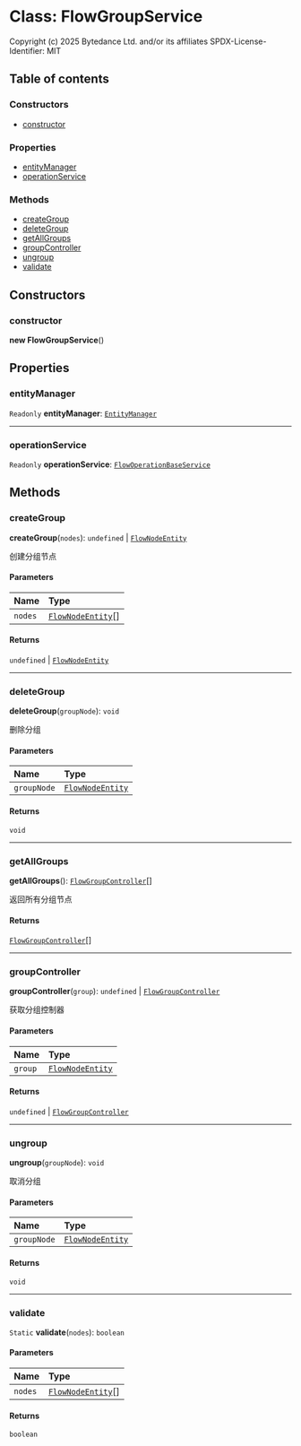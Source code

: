 # Class: FlowGroupService

Copyright (c) 2025 Bytedance Ltd. and/or its affiliates
SPDX-License-Identifier: MIT

## Table of contents

### Constructors

* [constructor](/en/auto-docs/free-layout-editor/classes/FlowGroupService.md#constructor)

### Properties

* [entityManager](/en/auto-docs/free-layout-editor/classes/FlowGroupService.md#entitymanager)
* [operationService](/en/auto-docs/free-layout-editor/classes/FlowGroupService.md#operationservice)

### Methods

* [createGroup](/en/auto-docs/free-layout-editor/classes/FlowGroupService.md#creategroup)
* [deleteGroup](/en/auto-docs/free-layout-editor/classes/FlowGroupService.md#deletegroup)
* [getAllGroups](/en/auto-docs/free-layout-editor/classes/FlowGroupService.md#getallgroups)
* [groupController](/en/auto-docs/free-layout-editor/classes/FlowGroupService.md#groupcontroller)
* [ungroup](/en/auto-docs/free-layout-editor/classes/FlowGroupService.md#ungroup)
* [validate](/en/auto-docs/free-layout-editor/classes/FlowGroupService.md#validate)

## Constructors

### constructor

**new FlowGroupService**()

## Properties

### entityManager

`Readonly` **entityManager**: [`EntityManager`](/en/auto-docs/free-layout-editor/classes/EntityManager.md)

***

### operationService

`Readonly` **operationService**: [`FlowOperationBaseService`](/en/auto-docs/free-layout-editor/variables/FlowOperationBaseService-1.md)

## Methods

### createGroup

**createGroup**(`nodes`): `undefined` | [`FlowNodeEntity`](/en/auto-docs/free-layout-editor/classes/FlowNodeEntity-1.md)

创建分组节点

#### Parameters

| Name | Type |
| :------ | :------ |
| `nodes` | [`FlowNodeEntity`](/en/auto-docs/free-layout-editor/classes/FlowNodeEntity-1.md)\[] |

#### Returns

`undefined` | [`FlowNodeEntity`](/en/auto-docs/free-layout-editor/classes/FlowNodeEntity-1.md)

***

### deleteGroup

**deleteGroup**(`groupNode`): `void`

删除分组

#### Parameters

| Name | Type |
| :------ | :------ |
| `groupNode` | [`FlowNodeEntity`](/en/auto-docs/free-layout-editor/classes/FlowNodeEntity-1.md) |

#### Returns

`void`

***

### getAllGroups

**getAllGroups**(): [`FlowGroupController`](/en/auto-docs/free-layout-editor/classes/FlowGroupController.md)\[]

返回所有分组节点

#### Returns

[`FlowGroupController`](/en/auto-docs/free-layout-editor/classes/FlowGroupController.md)\[]

***

### groupController

**groupController**(`group`): `undefined` | [`FlowGroupController`](/en/auto-docs/free-layout-editor/classes/FlowGroupController.md)

获取分组控制器

#### Parameters

| Name | Type |
| :------ | :------ |
| `group` | [`FlowNodeEntity`](/en/auto-docs/free-layout-editor/classes/FlowNodeEntity-1.md) |

#### Returns

`undefined` | [`FlowGroupController`](/en/auto-docs/free-layout-editor/classes/FlowGroupController.md)

***

### ungroup

**ungroup**(`groupNode`): `void`

取消分组

#### Parameters

| Name | Type |
| :------ | :------ |
| `groupNode` | [`FlowNodeEntity`](/en/auto-docs/free-layout-editor/classes/FlowNodeEntity-1.md) |

#### Returns

`void`

***

### validate

`Static` **validate**(`nodes`): `boolean`

#### Parameters

| Name | Type |
| :------ | :------ |
| `nodes` | [`FlowNodeEntity`](/en/auto-docs/free-layout-editor/classes/FlowNodeEntity-1.md)\[] |

#### Returns

`boolean`
